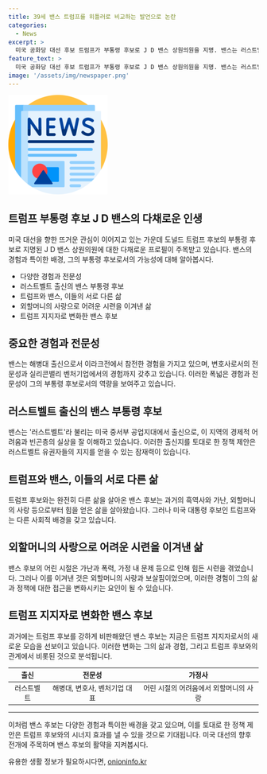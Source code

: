 ```yaml
---
title: 39세 밴스 트럼프를 히틀러로 비교하는 발언으로 논란
categories:
  - News
excerpt: >
  미국 공화당 대선 후보 트럼프가 부통령 후보로 J D 밴스 상원의원을 지명. 밴스는 러스트벨트 빈곤층 출신으로 해병대 출신이자 변호사이며, 실리콘밸리 벤처기업 대표이기도 한 유력 정치인. 아메리칸 드림을 실현한 이야기와 트럼프와의 변화된 관계, 밴스의 충성심과 경험 등이 주목받고 있음. 공화당은 밴스를 통해 러스트벨트 유권자와 소수인종 표를 얻을 것으로 기대하고 있지만, WSJ는 그의 경험이 부족하다는 평가를 내림.
feature_text: >
  미국 공화당 대선 후보 트럼프가 부통령 후보로 J D 밴스 상원의원을 지명. 밴스는 러스트벨트 빈곤층 출신으로 해병대 출신이자 변호사이며, 실리콘밸리 벤처기업 대표이기도 한 유력 정치인. 아메리칸 드림을 실현한 이야기와 트럼프와의 변화된 관계, 밴스의 충성심과 경험 등이 주목받고 있음. 공화당은 밴스를 통해 러스트벨트 유권자와 소수인종 표를 얻을 것으로 기대하고 있지만, WSJ는 그의 경험이 부족하다는 평가를 내림.
image: '/assets/img/newspaper.png'
---
```


<p><img src="/assets/img/newspaper.png" alt="kimp 속보" /></p>

<h2 data-ke-size="size26">트럼프 부통령 후보 J D 밴스의 다채로운 인생</h2>

<p data-ke-size="size16">미국 대선을 향한 뜨거운 관심이 이어지고 있는 가운데 도널드 트럼프 후보의 부통령 후보로 지명된 J D 밴스 상원의원에 대한 다채로운 프로필이 주목받고 있습니다. 밴스의 경험과 특이한 배경, 그의 부통령 후보로서의 가능성에 대해 알아봅시다. </p>

<ul>
<li>다양한 경험과 전문성</li>
<li>러스트벨트 출신의 밴스 부통령 후보</li>
<li>트럼프와 밴스, 이들의 서로 다른 삶</li>
<li>외할머니의 사랑으로 어려운 시련을 이겨낸 삶</li>
<li>트럼프 지지자로 변화한 밴스 후보</li>
</ul>

<h2 data-ke-size="size26">중요한 경험과 전문성</h2>

<p data-ke-size="size16">밴스는 해병대 출신으로서 이라크전에서 참전한 경험을 가지고 있으며, 변호사로서의 전문성과 실리콘밸리 벤처기업에서의 경험까지 갖추고 있습니다. 이러한 폭넓은 경험과 전문성이 그의 부통령 후보로서의 역량을 보여주고 있습니다.</p>

<h2 data-ke-size="size26">러스트벨트 출신의 밴스 부통령 후보</h2>

<p data-ke-size="size16">밴스는 '러스트벨트'라 불리는 미국 중서부 공업지대에서 출신으로, 이 지역의 경제적 어려움과 빈곤층의 실상을 잘 이해하고 있습니다. 이러한 출신지를 토대로 한 정책 제안은 러스트벨트 유권자들의 지지를 얻을 수 있는 잠재력이 있습니다.</p>

<h2 data-ke-size="size26">트럼프와 밴스, 이들의 서로 다른 삶</h2>

<p data-ke-size="size16">트럼프 후보와는 완전히 다른 삶을 살아온 밴스 후보는 과거의 흑역사와 가난, 외할머니의 사랑 등으로부터 힘을 얻은 삶을 살아왔습니다. 그러나 미국 대통령 후보인 트럼프와는 다른 사회적 배경을 갖고 있습니다. </p>

<h2 data-ke-size="size26">외할머니의 사랑으로 어려운 시련을 이겨낸 삶</h2>

<p data-ke-size="size16">밴스 후보의 어린 시절은 가난과 폭력, 가정 내 문제 등으로 인해 힘든 시련을 겪었습니다. 그러나 이를 이겨낸 것은 외할머니의 사랑과 보살핌이었으며, 이러한 경험이 그의 삶과 정책에 대한 접근을 변화시키는 요인이 될 수 있습니다. </p>

<h2 data-ke-size="size26">트럼프 지지자로 변화한 밴스 후보</h2>

<p data-ke-size="size16">과거에는 트럼프 후보를 강하게 비판해왔던 밴스 후보는 지금은 트럼프 지지자로서의 새로운 모습을 선보이고 있습니다. 이러한 변화는 그의 삶과 경험, 그리고 트럼프 후보와의 관계에서 비롯된 것으로 분석됩니다. </p>

<table>
<thead>
<tr>
<th style="text-align: center;">출신</th>
<th style="text-align: center;">전문성</th>
<th style="text-align: center;">가정사</th>
</tr>
</thead>
<tbody>
<tr>
<td style="text-align: center;">러스트벨트</b></td>
<td style="text-align: center;">해병대, 변호사, 벤처기업 대표</td>
<td style="text-align: center;">어린 시절의 어려움에서 외할머니의 사랑</td>
</tr>
</tbody>
</table>

<hr>

<p data-ke-size="size16">이처럼 밴스 후보는 다양한 경험과 특이한 배경을 갖고 있으며, 이를 토대로 한 정책 제안은 트럼프 후보와의 시너지 효과를 낼 수 있을 것으로 기대됩니다. 미국 대선의 향후 전개에 주목하며 밴스 후보의 활약을 지켜봅시다. </p>
유용한 생활 정보가 필요하시다면, <a href="https://onioninfo.kr" rel="dofollow">onioninfo.kr</a>


